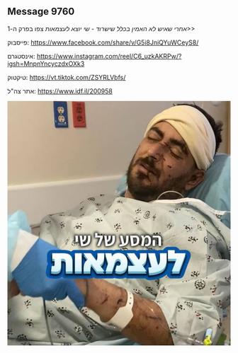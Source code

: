 ## Message 9760

*אחרי שאיש לא האמין בכלל שישרוד - שי יוצא לעצמאות*
צפו בפרק ה-1>>

פייסבוק:
https://www.facebook.com/share/v/G5i8JniQYuWCeyS8/

אינסטגרם:
https://www.instagram.com/reel/C6_uzkAKRPw/?igsh=MnpnYncyczdxOXk3

טיקטוק:
https://vt.tiktok.com/ZSYRLVbfs/

אתר צה"ל:
https://www.idf.il/200958

![Photo](./9760/9760_photo.jpg)
